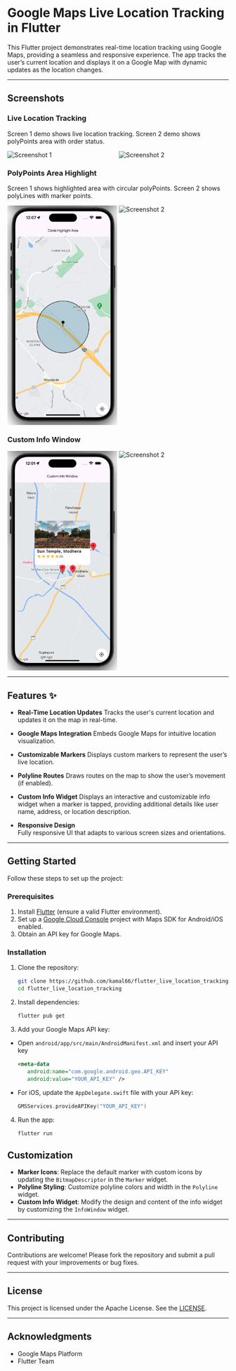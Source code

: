 # Google Maps Live Location Tracking in Flutter

This Flutter project demonstrates real-time location tracking using Google Maps, providing a seamless and responsive experience. The app tracks the user’s current location and displays it on a Google Map with dynamic updates as the location changes.

---


## Screenshots

### Live Location Tracking
Screen 1 demo shows live location tracking.
Screen 2 demo shows polyPoints area with order status.

<div style="display: flex; justify-content: space-between;">
  <img src="https://github.com/kamal66/flutter_live_location_tracking/blob/main/screenshots/demo_1.gif?raw=true" width="250" height="auto" alt="Screenshot 1"/>
  <img src="https://github.com/kamal66/flutter_live_location_tracking/main/screenshots/demo_2.gif?raw=true" width="250" height="auto" alt="Screenshot 2"/>
</div>

### PolyPoints Area Highlight
Screen 1 shows highlighted area with circular polyPoints. 
Screen 2 shows polyLines with marker points.

<div style="display: flex; justify-content: space-between;">
  <img src="https://github.com/kamal66/flutter_live_location_tracking/blob/main/screenshots/ss3.png?raw=true" width="250" height="auto" alt="Screenshot 1"/>
  <img src="https://github.com/kamal66/flutter_live_location_tracking/main/screenshots/ss4.png?raw=true" width="250" height="auto" alt="Screenshot 2"/>
</div>

### Custom Info Window

<div style="display: flex; justify-content: space-between;">
  <img src="https://github.com/kamal66/flutter_live_location_tracking/blob/main/screenshots/ss1.png?raw=true" width="250" height="auto" alt="Screenshot 1"/>
  <img src="https://github.com/kamal66/flutter_live_location_tracking/main/screenshots/ss2.png?raw=true" width="250" height="auto" alt="Screenshot 2"/>
</div>

---

## Features ✨

- **Real-Time Location Updates** 
  Tracks the user's current location and updates it on the map in real-time.

- **Google Maps Integration**
  Embeds Google Maps for intuitive location visualization.

- **Customizable Markers** 
  Displays custom markers to represent the user’s live location.

- **Polyline Routes**
  Draws routes on the map to show the user’s movement (if enabled).

- **Custom Info Widget** 
  Displays an interactive and customizable info widget when a marker is tapped, providing additional details like user name, address, or location description.

- **Responsive Design**  
  Fully responsive UI that adapts to various screen sizes and orientations.

---

## Getting Started

Follow these steps to set up the project:

### Prerequisites
1. Install [Flutter](https://flutter.dev/docs/get-started/install) (ensure a valid Flutter environment).
2. Set up a [Google Cloud Console](https://console.cloud.google.com/) project with Maps SDK for Android/iOS enabled.
3. Obtain an API key for Google Maps.

### Installation

1. Clone the repository:
   ```bash
   git clone https://github.com/kamal66/flutter_live_location_tracking.git
   cd flutter_live_location_tracking
   ```
2. Install dependencies:
   ```bash
   flutter pub get
   ```
3. Add your Google Maps API key:
  - Open `android/app/src/main/AndroidManifest.xml` and insert your API key
    ```xml
    <meta-data
       android:name="com.google.android.geo.API_KEY"
       android:value="YOUR_API_KEY" />
    ```
  - For iOS, update the `AppDelegate.swift` file with your API key:
    ```swift
    GMSServices.provideAPIKey("YOUR_API_KEY")
    ```
4. Run the app:
   ```bash
   flutter run
   ```

## Customization

- **Marker Icons**: Replace the default marker with custom icons by updating the `BitmapDescriptor` in the `Marker` widget.
- **Polyline Styling**: Customize polyline colors and width in the `Polyline` widget.
- **Custom Info Widget**: Modify the design and content of the info widget by customizing the `InfoWindow` widget.
---


## Contributing

Contributions are welcome! Please fork the repository and submit a pull request with your improvements or bug fixes.

---

## License

This project is licensed under the Apache License. See the [LICENSE](LICENSE.txt).

---

## Acknowledgments

- Google Maps Platform
- Flutter Team  

